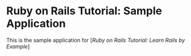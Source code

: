 # Ruby on Rails Tutorial: Sample Application

This is the sample application for [*Ruby on Rails Tutorial: Learn Rails by Example*]
